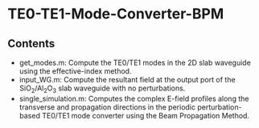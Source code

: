 # TE0-TE1-Mode-Converter-BPM
 
## Contents
- get_modes.m: Compute the TE0/TE1 modes in the 2D slab waveguide using the effective-index method.
- input_WG.m: Compute the resultant field at the output port of the SiO<sub>2</sub>/Al<sub>2</sub>O<sub>3</sub> slab waveguide with no perturbations.
- single_simulation.m: Computes the complex E-field profiles along the transverse and propagation directions in the periodic perturbation-based TE0/TE1 mode converter using the Beam Propagation Method. 
